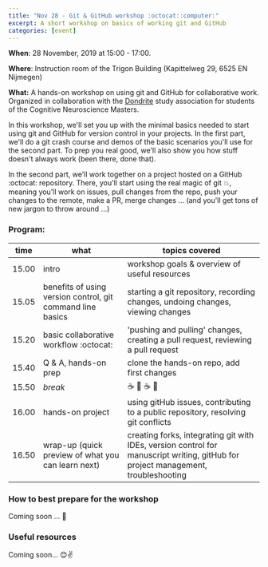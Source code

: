 ```yaml
---
title: "Nov 28 - Git & GitHub workshop :octocat::computer:"
excerpt: A short workshop on basics of working git and GitHub
categories: [event]
---
```


**When**: 28 November, 2019 at 15:00 - 17:00.

**Where**: Instruction room of the Trigon Building (Kapittelweg 29, 6525 EN Nijmegen)

**What:** A hands-on workshop on using git and GitHub for collaborative work. Organized in collaboration with the [Dondrite](https://dondrite.ruhosting.nl/) study association for students of the Cognitive Neuroscience Masters.

In this workshop, we'll set you up with the minimal basics needed to start using git and GitHub for version control in your projects. In the first part, we'll do a git crash course and demos of the basic scenarios you'll use for the second part. To prep you real good, we'll also show you how stuff doesn't always work (been there, done that).

In the second part, we'll work together on a project hosted on a GitHub :octocat: repository. There, you'll start using the real magic of git :boom:, meaning you'll work on issues, pull changes from the repo, push your changes to the remote, make a PR, merge changes ... (and you'll get tons of new jargon to throw around ...)

### Program:  

| time | what  | topics covered |  
|------| ----- | -------------- |  
|15.00 | intro | workshop goals & overview of useful resources |  
|15.05 | benefits of using version control, git command line basics | starting a git repository, recording changes, undoing changes, viewing changes |  
|15.20 | basic collaborative workflow :octocat: | 'pushing and pulling' changes, creating a pull request, reviewing a pull request |  
|15.40 | Q & A, hands-on prep | clone the hands-on repo, add first changes |  
|15.50 | *break* | :coffee: :cookie: :coffee: :cookie: |  
|16.00 | hands-on project | using gitHub issues, contributing to a public repository, resolving git conflicts |  
|16.50 | wrap-up (quick preview of what you can learn next) | creating forks, integrating git with IDEs, version control for manuscript writing, gitHub for project management, troubleshooting |  

### How to best prepare for the workshop  

Coming soon ... :see_no_evil:

### Useful resources

Coming soon... :blush::v:



